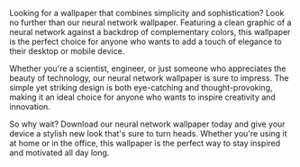 <!--
Write me content for website with wallpaper "A wallpaper with a simple graphic of a neural network, against a background of complementary colors."
-->

<!--font:Poppins.-->

Looking for a wallpaper that combines simplicity and sophistication? Look no further than our neural network wallpaper. Featuring a clean graphic of a neural network against a backdrop of complementary colors, this wallpaper is the perfect choice for anyone who wants to add a touch of elegance to their desktop or mobile device.

Whether you're a scientist, engineer, or just someone who appreciates the beauty of technology, our neural network wallpaper is sure to impress. The simple yet striking design is both eye-catching and thought-provoking, making it an ideal choice for anyone who wants to inspire creativity and innovation.

So why wait? Download our neural network wallpaper today and give your device a stylish new look that's sure to turn heads. Whether you're using it at home or in the office, this wallpaper is the perfect way to stay inspired and motivated all day long.
